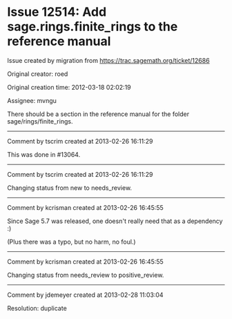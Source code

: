 # Issue 12514: Add sage.rings.finite_rings to the reference manual

Issue created by migration from https://trac.sagemath.org/ticket/12686

Original creator: roed

Original creation time: 2012-03-18 02:02:19

Assignee: mvngu

There should be a section in the reference manual for the folder sage/rings/finite_rings.


---

Comment by tscrim created at 2013-02-26 16:11:29

This was done in #13064.


---

Comment by tscrim created at 2013-02-26 16:11:29

Changing status from new to needs_review.


---

Comment by kcrisman created at 2013-02-26 16:45:55

Since Sage 5.7 was released, one doesn't really need that as a dependency :)  

(Plus there was a typo, but no harm, no foul.)


---

Comment by kcrisman created at 2013-02-26 16:45:55

Changing status from needs_review to positive_review.


---

Comment by jdemeyer created at 2013-02-28 11:03:04

Resolution: duplicate
